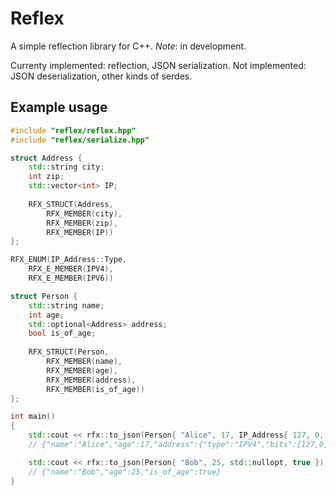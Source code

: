 # Reflex

A simple reflection library for C++.
_Note_: in development.

Currenty implemented: reflection, JSON serialization.
Not implemented: JSON deserialization, other kinds of serdes.

## Example usage
```C++
#include "reflex/reflex.hpp"
#include "reflex/serialize.hpp"

struct Address {
    std::string city;
    int zip;
    std::vector<int> IP;
    
    RFX_STRUCT(Address,
        RFX_MEMBER(city),
        RFX_MEMBER(zip),
        RFX_MEMBER(IP))
};

RFX_ENUM(IP_Address::Type,
    RFX_E_MEMBER(IPV4),
    RFX_E_MEMBER(IPV6))

struct Person {
    std::string name;
    int age;
    std::optional<Address> address;
    bool is_of_age;
    
    RFX_STRUCT(Person,
        RFX_MEMBER(name),
        RFX_MEMBER(age),
        RFX_MEMBER(address),
        RFX_MEMBER(is_of_age))
};

int main()
{
    std::cout << rfx::to_json(Person{ "Alice", 17, IP_Address{ 127, 0, 0, 1 }, false });
    // {"name":"Alice","age":17,"address":{"type":"IPV4","bits":[127,0,0,1]},"is_of_age":false}

    std::cout << rfx::to_json(Person{ "Bob", 25, std::nullopt, true });
    // {"name":"Bob","age":25,"is_of_age":true}
}
```
